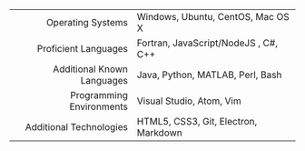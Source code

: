 |                            |                                      |
| -------------------------: |--------------------------------------|  
| Operating Systems          | Windows, Ubuntu, CentOS, Mac OS X    |  
| Proficient Languages       | Fortran, JavaScript/NodeJS , C#, C++ |  
| Additional Known Languages | Java, Python, MATLAB, Perl, Bash     |   
| Programming Environments   | Visual Studio, Atom, Vim             |   
| Additional Technologies    | HTML5, CSS3, Git, Electron, Markdown |   
